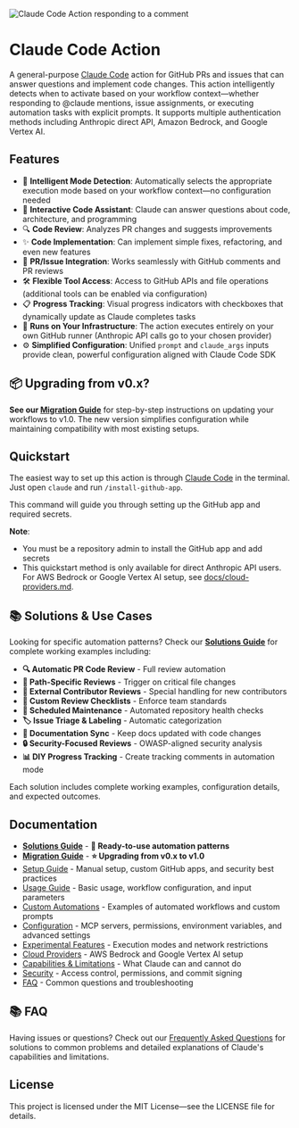 ![Claude Code Action responding to a comment](https://github.com/user-attachments/assets/1d60c2e9-82ed-4ee5-b749-f9e021c85f4d)

# Claude Code Action

A general-purpose [Claude Code](https://claude.ai/code) action for GitHub PRs and issues that can answer questions and implement code changes. This action intelligently detects when to activate based on your workflow context—whether responding to @claude mentions, issue assignments, or executing automation tasks with explicit prompts. It supports multiple authentication methods including Anthropic direct API, Amazon Bedrock, and Google Vertex AI.

## Features

- 🎯 **Intelligent Mode Detection**: Automatically selects the appropriate execution mode based on your workflow context—no configuration needed
- 🤖 **Interactive Code Assistant**: Claude can answer questions about code, architecture, and programming
- 🔍 **Code Review**: Analyzes PR changes and suggests improvements
- ✨ **Code Implementation**: Can implement simple fixes, refactoring, and even new features
- 💬 **PR/Issue Integration**: Works seamlessly with GitHub comments and PR reviews
- 🛠️ **Flexible Tool Access**: Access to GitHub APIs and file operations (additional tools can be enabled via configuration)
- 📋 **Progress Tracking**: Visual progress indicators with checkboxes that dynamically update as Claude completes tasks
- 🏃 **Runs on Your Infrastructure**: The action executes entirely on your own GitHub runner (Anthropic API calls go to your chosen provider)
- ⚙️ **Simplified Configuration**: Unified `prompt` and `claude_args` inputs provide clean, powerful configuration aligned with Claude Code SDK

## 📦 Upgrading from v0.x?

**See our [Migration Guide](./docs/migration-guide.md)** for step-by-step instructions on updating your workflows to v1.0. The new version simplifies configuration while maintaining compatibility with most existing setups.

## Quickstart

The easiest way to set up this action is through [Claude Code](https://claude.ai/code) in the terminal. Just open `claude` and run `/install-github-app`.

This command will guide you through setting up the GitHub app and required secrets.

**Note**:

- You must be a repository admin to install the GitHub app and add secrets
- This quickstart method is only available for direct Anthropic API users. For AWS Bedrock or Google Vertex AI setup, see [docs/cloud-providers.md](./docs/cloud-providers.md).

## 📚 Solutions & Use Cases

Looking for specific automation patterns? Check our **[Solutions Guide](./docs/solutions.md)** for complete working examples including:

- **🔍 Automatic PR Code Review** - Full review automation
- **📂 Path-Specific Reviews** - Trigger on critical file changes  
- **👥 External Contributor Reviews** - Special handling for new contributors
- **📝 Custom Review Checklists** - Enforce team standards
- **🔄 Scheduled Maintenance** - Automated repository health checks
- **🏷️ Issue Triage & Labeling** - Automatic categorization
- **📖 Documentation Sync** - Keep docs updated with code changes
- **🔒 Security-Focused Reviews** - OWASP-aligned security analysis
- **📊 DIY Progress Tracking** - Create tracking comments in automation mode

Each solution includes complete working examples, configuration details, and expected outcomes.

## Documentation

- **[Solutions Guide](./docs/solutions.md)** - **🎯 Ready-to-use automation patterns**
- **[Migration Guide](./docs/migration-guide.md)** - **⭐ Upgrading from v0.x to v1.0**
- [Setup Guide](./docs/setup.md) - Manual setup, custom GitHub apps, and security best practices
- [Usage Guide](./docs/usage.md) - Basic usage, workflow configuration, and input parameters
- [Custom Automations](./docs/custom-automations.md) - Examples of automated workflows and custom prompts
- [Configuration](./docs/configuration.md) - MCP servers, permissions, environment variables, and advanced settings
- [Experimental Features](./docs/experimental.md) - Execution modes and network restrictions
- [Cloud Providers](./docs/cloud-providers.md) - AWS Bedrock and Google Vertex AI setup
- [Capabilities & Limitations](./docs/capabilities-and-limitations.md) - What Claude can and cannot do
- [Security](./docs/security.md) - Access control, permissions, and commit signing
- [FAQ](./docs/faq.md) - Common questions and troubleshooting

## 📚 FAQ

Having issues or questions? Check out our [Frequently Asked Questions](./docs/faq.md) for solutions to common problems and detailed explanations of Claude's capabilities and limitations.

## License

This project is licensed under the MIT License—see the LICENSE file for details.
